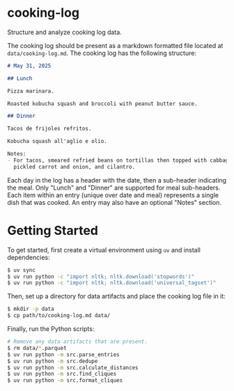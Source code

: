 # cooking-log

Structure and analyze cooking log data.

The cooking log should be present as a markdown formatted file located at
`data/cooking-log.md`. The cooking log has the following structure:

```markdown
# May 31, 2025

## Lunch

Pizza marinara.

Roasted kobucha squash and broccoli with peanut butter sauce.

## Dinner

Tacos de frijoles refritos.

Kobucha squash all'aglio e olio.

Notes:
- For tacos, smeared refried beans on tortillas then topped with cabbage,
  pickled carrot and onion, and cilantro.
```

Each day in the log has a header with the date, then a sub-header indicating
the meal. Only "Lunch" and "Dinner" are supported for meal sub-headers. Each
item within an entry (unique over date and meal) represents a single dish that
was cooked. An entry may also have an optional "Notes" section.


# Getting Started

To get started, first create a virtual environment using `uv` and install
dependencies:
```bash
$ uv sync
$ uv run python -c "import nltk; nltk.download('stopwords')"
$ uv run python -c "import nltk; nltk.download('universal_tagset')"
```

Then, set up a directory for data artifacts and place the cooking log file in
it:
```bash
$ mkdir -p data
$ cp path/to/cooking-log.md data/
```

Finally, run the Python scripts:
```bash
# Remove any data artifacts that are present.
$ rm data/*.parquet
$ uv run python -m src.parse_entries
$ uv run python -m src.dedupe
$ uv run python -m src.calculate_distances
$ uv run python -m src.find_cliques
$ uv run python -m src.format_cliques
```
